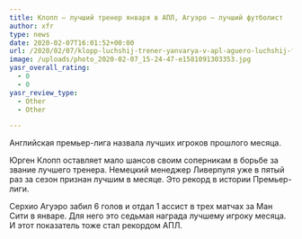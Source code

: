 ```yaml
---
title: Клопп — лучший тренер января в АПЛ, Агуэро — лучший футболист
author: xfr
type: news
date: 2020-02-07T16:01:52+00:00
url: /2020/02/07/klopp-luchshij-trener-yanvarya-v-apl-aguero-luchshij-futbolist/
image: /uploads/photo_2020-02-07_15-24-47-e1581091303353.jpg
yasr_overall_rating:
  - 0
  - 0
yasr_review_type:
  - Other
  - Other

---
```

Английская премьер-лига назвала лучших игроков прошлого месяца.

Юрген Клопп оставляет мало шансов своим соперникам в борьбе за звание лучшего тренера. Немецкий менеджер Ливерпуля уже в пятый раз за сезон признан лучшим в месяце. Это рекорд в истории Премьер-лиги.

Серхио Агуэро забил 6 голов и отдал 1 ассист в трех матчах за Ман Сити в январе. Для него это седьмая награда лучшему игроку месяца. И этот показатель тоже стал рекордом АПЛ.